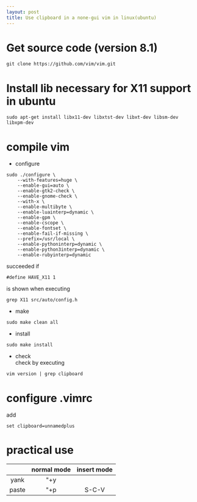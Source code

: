 ```yaml
---
layout: post
title: Use clipboard in a none-gui vim in linux(ubuntu)
---
```

# Get source code (version 8.1)  
```
git clone https://github.com/vim/vim.git
```

# Install lib necessary for X11 support in ubuntu  
```
sudo apt-get install libx11-dev libxtst-dev libxt-dev libsm-dev libxpm-dev
```

# compile vim  
- configure  
```
sudo ./configure \
    --with-features=huge \
    --enable-gui=auto \
    --enable-gtk2-check \
    --enable-gnome-check \
    --with-x \
    --enable-multibyte \
    --enable-luainterp=dynamic \
    --enable-gpm \
    --enable-cscope \
    --enable-fontset \
    --enable-fail-if-missing \
    --prefix=/usr/local \
    --enable-pythoninterp=dynamic \
    --enable-python3interp=dynamic \
    --enable-rubyinterp=dynamic
```  
succeeded if  
```
#define HAVE_X11 1
```
is shown when executing  
```
grep X11 src/auto/config.h
```  
- make  
```
sudo make clean all
```  
- install  
```
sudo make install
```  
- check  
check by executing
```
vim version | grep clipboard
```

# configure .vimrc  
add
```
set clipboard=unnamedplus
```

# practical use
| | normal mode | insert mode |  
|:---:|:---:|:---:|  
| yank | "+y | |  
| paste | "+p | S-C-V |  
